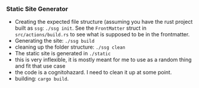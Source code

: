 ### Static Site Generator

- Creating the expected file structure (assuming you have the rust project built as `ssg`: `./ssg init`. See the `FrontMatter` struct in `src/actions/build.rs` to see what is supposed to be in the frontmatter.
- Generating the site: `./ssg build`
- cleaning up the folder structure: `./ssg clean`
- The static site is generated in `./static`
- this is very inflexible, it is mostly meant for me to use as a random thing and fit that use case
- the code is a cognitohazard. I need to clean it up at some point.
- building: `cargo build`.
